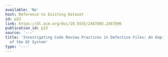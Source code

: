 ```yaml
---
available: 'No'
host: Reference to Existing Dataset
id: p23
link: https://dl.acm.org/doi/10.5555/2487085.2487096
publication_id: p23
source: '---'
title: 'Investigating Code Review Practices in Defective Files: An Empirical Study
  of the Qt System'
type: '---'
---
```

